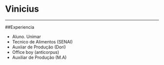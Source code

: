 # Vinicius

---

##Experiencia

- Aluno. Unimar 
- Tecnico de Alimentos (SENAI)
- Auxiiar de Produção (Dori)
- Office boy (anticorpus)
- Auxiliar de Produção (M.A)
